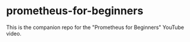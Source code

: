 # prometheus-for-beginners

This is the companion repo for the "Prometheus for Beginners" YouTube video.
